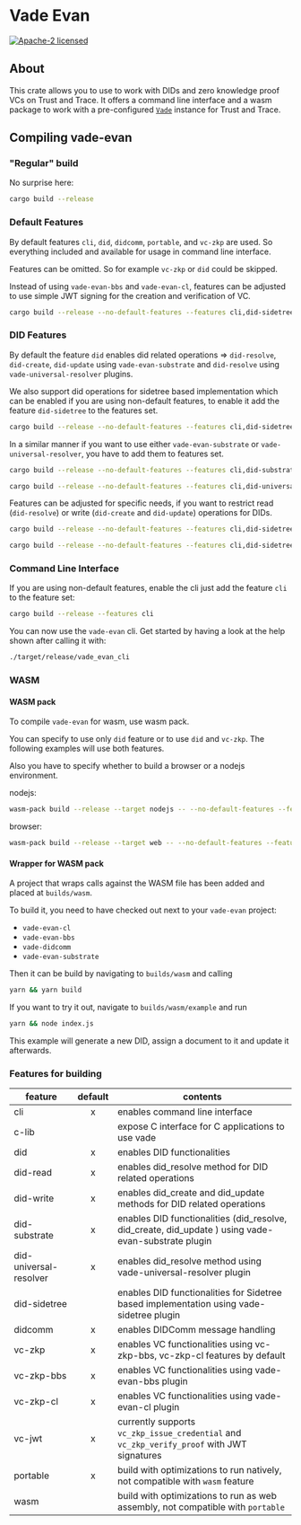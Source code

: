 # Vade Evan

[![Apache-2 licensed](https://img.shields.io/crates/l/vade-evan.svg)](./LICENSE.txt)

## About

This crate allows you to use to work with DIDs and zero knowledge proof VCs on Trust and Trace.
It offers a command line interface and a wasm package to work with a pre-configured [`Vade`] instance for Trust and Trace.

## Compiling vade-evan

### "Regular" build

No surprise here:

```sh
cargo build --release
```

### Default Features

By default features `cli`, `did`, `didcomm`, `portable`, and `vc-zkp` are used. So everything included and available for usage in command line interface.

Features can be omitted. So for example `vc-zkp` or `did` could be skipped.

Instead of using `vade-evan-bbs` and `vade-evan-cl`, features can be adjusted to use simple JWT signing for the creation and verification of VC.

```sh
cargo build --release --no-default-features --features cli,did-sidetree,did-read,portable,vc-jwt
```

### DID Features

By default the feature `did` enables did related operations => `did-resolve`, `did-create`, `did-update` using `vade-evan-substrate` and `did-resolve` using `vade-universal-resolver` plugins.

We also support did operations for sidetree based implementation which can be enabled if you are using non-default features, to enable it add the feature `did-sidetree` to the features set.

```sh
cargo build --release --no-default-features --features cli,did-sidetree,did-read,did-write,didcomm,portable,vc-zkp
```

In a similar manner if you want to use either `vade-evan-substrate` or `vade-universal-resolver`, you have to add them to features set.

```sh
cargo build --release --no-default-features --features cli,did-substrate,did-read,did-write,didcomm,portable,vc-zkp
```

```sh
cargo build --release --no-default-features --features cli,did-universal-resolver,did-read,didcomm,portable,vc-zkp
```

Features can be adjusted for specific needs, if you want to restrict read (`did-resolve`) or write (`did-create` and `did-update`) operations for DIDs.

```sh
cargo build --release --no-default-features --features cli,did-sidetree,did-write,didcomm,portable,vc-zkp
```

```sh
cargo build --release --no-default-features --features cli,did-sidetree,did-read,didcomm,portable,vc-zkp
```

### Command Line Interface

If you are using non-default features, enable the cli just add the feature `cli` to the feature set:

```sh
cargo build --release --features cli
```

You can now use the `vade-evan` cli. Get started by having a look at the help shown after calling it with:

```sh
./target/release/vade_evan_cli
```

### WASM

#### WASM pack

To compile `vade-evan` for wasm, use wasm pack.

You can specify to use only `did` feature or to use `did` and `vc-zkp`. The following examples will use both features.

Also you have to specify whether to build a browser or a nodejs environment.

nodejs:

```sh
wasm-pack build --release --target nodejs -- --no-default-features --features did,didcomm,vc-zkp,wasm
```

browser:

```sh
wasm-pack build --release --target web -- --no-default-features --features did,didcomm,vc-zkp,wasm
```

#### Wrapper for WASM pack

A project that wraps calls against the WASM file has been added and placed at `builds/wasm`.

To build it, you need to have checked out next to your `vade-evan` project:

- `vade-evan-cl`
- `vade-evan-bbs`
- `vade-didcomm`
- `vade-evan-substrate`

Then it can be build by navigating to `builds/wasm` and calling

```sh
yarn && yarn build
```

If you want to try it out, navigate to `builds/wasm/example` and run

```sh
yarn && node index.js
```

This example will generate a new DID, assign a document to it and update it afterwards.

### Features for building

| feature                | default | contents |
| ---------------------- |:-------:| -------- |
| cli                    |     x   | enables command line interface |
| c-lib                  |         | expose C interface for C applications to use vade |
| did                    |     x   | enables DID functionalities |
| did-read               |     x   | enables did_resolve method for DID related operations |
| did-write              |     x   | enables did_create and did_update methods for DID related operations |
| did-substrate          |     x   | enables DID functionalities (did_resolve, did_create, did_update ) using vade-evan-substrate plugin |
| did-universal-resolver |     x   | enables did_resolve method using vade-universal-resolver plugin |
| did-sidetree           |         | enables DID functionalities for Sidetree based implementation using vade-sidetree plugin |
| didcomm                |     x   | enables DIDComm message handling |
| vc-zkp                 |     x   | enables VC functionalities using vc-zkp-bbs, vc-zkp-cl features by default|
| vc-zkp-bbs             |     x   | enables VC functionalities using vade-evan-bbs plugin|
| vc-zkp-cl              |     x   | enables VC functionalities using vade-evan-cl plugin|
| vc-jwt                 |     x   | currently supports `vc_zkp_issue_credential` and `vc_zkp_verify_proof` with JWT signatures |
| portable               |     x   | build with optimizations to run natively, not compatible with `wasm` feature |
| wasm                   |         | build with optimizations to run as web assembly, not compatible with `portable` |

[`Vade`]: https://docs.rs/vade_evan/*/vade/struct.Vade.html
